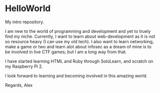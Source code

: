 # HelloWorld
My intro repository.

I am new to the world of programming and development and yet to truely find my niche.
Currently, I want to learn about web-development as it is not so resource heavy (I can use my old tech). I also want to learn networking, make a game or two and learn alot about infosec as a dream of mine is to be involved in live CTF games; but I am a long way from that.

I have started learning HTML and Ruby through SoloLearn, and scratch on my Raspberry Pi 2.

I look forward to learning and becoming involved in this amazing world.

Regards,
Alex
